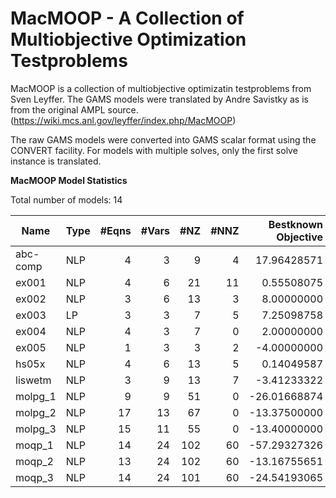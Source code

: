 # MacMOOP - A Collection of Multiobjective Optimization Testproblems

MacMOOP is a collection of multiobjective optimizatin testproblems from Sven Leyffer. The GAMS models were translated by Andre Savistky as is from the original AMPL source.(https://wiki.mcs.anl.gov/leyffer/index.php/MacMOOP)

The raw GAMS models were converted into GAMS scalar format using the CONVERT facility. For models with multiple solves, only the first solve instance is translated.

**MacMOOP Model Statistics** 

Total number of models:   14

|Name        |Type  |#Eqns |#Vars |#NZ   |#NNZ  |Bestknown Objective      |
|------------|------|-----:|-----:|-----:|-----:|------------------------:|
|abc-comp	 |NLP   |4	   |3	  |9	 |4	    |17.96428571	          |
|ex001		 |NLP   |4	   |6	  |21	 |11	|0.55508075	          	  |
|ex002		 |NLP   |3	   |6	  |13	 |3	    |8.00000000	          	  |
|ex003		 |LP  	|3	   |3	  |7	 |5	    |7.25098758	          	  |
|ex004		 |NLP   |4	   |3	  |7	 |0	    |2.00000000	          	  |
|ex005		 |NLP   |1	   |3	  |3	 |2	    |-4.00000000	      	  |
|hs05x		 |NLP   |4	   |6	  |13	 |5	    |0.14049587	          	  |
|liswetm	 |NLP   |3	   |9	  |13	 |7	    |-3.41233322	      	  |
|molpg_1	 |NLP   |9	   |9	  |51	 |0	    |-26.01668874         	  |
|molpg_2	 |NLP   |17	   |13	  |67	 |0	    |-13.37500000         	  |
|molpg_3	 |NLP   |15	   |11	  |55	 |0	    |-13.40000000         	  |
|moqp_1		 |NLP   |14	   |24	  |102	 |60	|-57.29327326         	  |
|moqp_2		 |NLP   |13	   |24	  |102	 |60	|-13.16755651         	  |
|moqp_3		 |NLP   |14	   |24	  |101	 |60	|-24.54193065         	  |